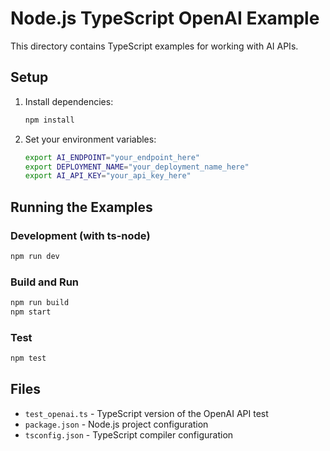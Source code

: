 # Node.js TypeScript OpenAI Example

This directory contains TypeScript examples for working with AI APIs.

## Setup

1. Install dependencies:
   ```bash
   npm install
   ```

2. Set your environment variables:
   ```bash
   export AI_ENDPOINT="your_endpoint_here"
   export DEPLOYMENT_NAME="your_deployment_name_here"
   export AI_API_KEY="your_api_key_here"
   ```

## Running the Examples

### Development (with ts-node)
```bash
npm run dev
```

### Build and Run
```bash
npm run build
npm start
```

### Test
```bash
npm test
```

## Files

- `test_openai.ts` - TypeScript version of the OpenAI API test
- `package.json` - Node.js project configuration
- `tsconfig.json` - TypeScript compiler configuration
